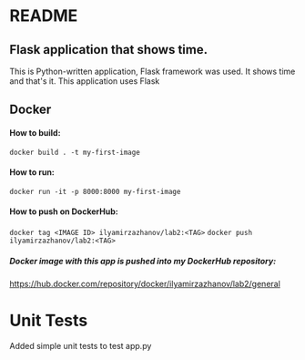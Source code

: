 # README
## Flask application that shows time.
This is Python-written application, Flask framework was used. It shows time and that's it.
This application uses Flask
## Docker
#### How to build:
`docker build . -t my-first-image`
#### How to run:
`docker run -it -p 8000:8000 my-first-image`
#### How to push on DockerHub:
`docker tag <IMAGE ID> ilyamirzazhanov/lab2:<TAG>`
`docker push ilyamirzazhanov/lab2:<TAG>`

##### Docker image with this app is pushed into my DockerHub repository:
https://hub.docker.com/repository/docker/ilyamirzazhanov/lab2/general

# Unit Tests
Added simple unit tests to test app.py
